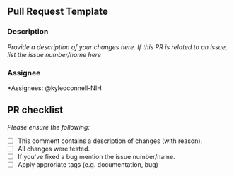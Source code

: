 ## Pull Request Template

### Description
<!-- Provide a description of your changes here. If this PR is related to an issue, list the issue number/name here -->
*Provide a description of your changes here. If this PR is related to an issue, list the issue number/name here*

### Assignee
<!-- Mention the GitHub username of the user you want to assign this PR to -->
*Assignees: @kyleoconnell-NIH

## PR checklist
*Please ensure the following:*
- [ ] This comment contains a description of changes (with reason).
- [ ] All changes were tested.
- [ ] If you've fixed a bug mention the issue number/name.
- [ ] Apply approriate tags (e.g. documentation, bug)
